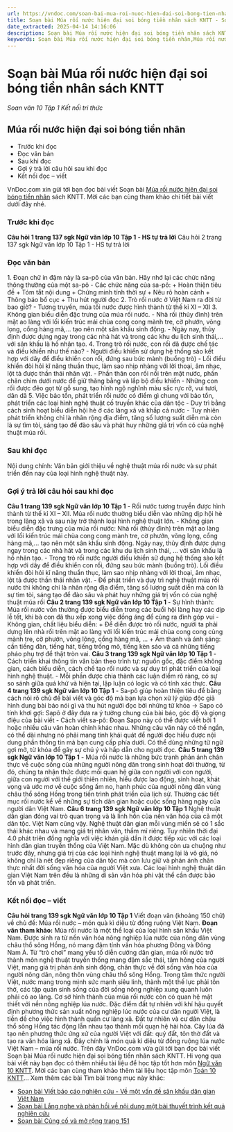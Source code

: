 ```yaml
---
url: https://vndoc.com/soan-bai-mua-roi-nuoc-hien-dai-soi-bong-tien-nhan-sach-kntt-277482
title: Soạn bài Múa rối nước hiện đại soi bóng tiền nhân sách KNTT - Soan văn 10 Tập 1 Kết nối tri thức - VnDoc.com
date_extracted: 2025-04-14 14:16:06
description: Soạn bài Múa rối nước hiện đại soi bóng tiền nhân sách KNTT được VnDoc.com sưu tầm và xin gửi tới bạn đọc cùng tham khảo.
keywords: Soạn bài Múa rối nước hiện đại soi bóng tiền nhân,Múa rối nước hiện đại soi bóng tiền nhân,soạn Múa rối nước hiện đại soi bóng tiền nhân,ngữ văn 10 KNTT,soạn văn 10
---
```


# Soạn bài Múa rối nước hiện đại soi bóng tiền nhân sách KNTT
 _Soan văn 10 Tập 1 Kết nối tri thức_
## Múa rối nước hiện đại soi bóng tiền nhân
  * Trước khi đọc
  * Đọc văn bản
  * Sau khi đọc
  * Gợi ý trả lời câu hỏi sau khi đọc
  * Kết nối đọc – viết

VnDoc.com xin gửi tới bạn đọc bài viết Soạn bài [Múa rối nước hiện đại soi bóng tiền nhân](<https://vndoc.com/soan-bai-mua-roi-nuoc-hien-dai-soi-bong-tien-nhan-sach-kntt-277482>) sách KNTT. Mời các bạn cùng tham khảo chi tiết bài viết dưới đây nhé.
### Trước khi đọc
**Câu hỏi 1 trang 137 sgk Ngữ văn lớp 10 Tập 1**
**\- HS tự trả lời**
Câu hỏi 2 trang 137 sgk Ngữ văn lớp 10 Tập 1
\- HS tự trả lời
### Đọc văn bản
1\. Đoạn chữ in đậm này là sa-pô của văn bản. Hãy nhớ lại các chức năng thông thường của một sa-pô
\- Các chức năng của sa-pô:
\+ Hoàn thiện tiêu đề
\+ Tóm tắt nội dung
\+ Chứng minh tính thời sự
\+ Nêu rõ hoàn cảnh
\+ Thông báo bố cục
\+ Thu hút người đọc
2\. Trò rối nước ở Việt Nam ra đời từ bao giờ?
\- Tương truyền, múa tối nước được hình thành từ thế kỉ XI – XII
3\. Không gian biểu diễn đặc trưng của múa rối nước.
\- Nhà rối \(thủy đình\) trên mặt ao làng với lối kiến trúc mái chùa cong cong mành tre, cờ phướn, võng lọng, cổng hàng mã,... tạo nên một sân khấu sinh động.
\- Ngày nay, thủy định được dựng ngay trong các nhà hát và trong các khu du lịch sinh thái,… với sân khấu là hồ nhân tạo.
4\. Trong trò rối nước, con rối đã được chế tác và điều khiển như thế nào?
\- Người điều khiển sử dụng hệ thống sào kết hợp với dây để điều khiển con rối, đứng sau bức mành \(buồng trò\)
\- Lối điều khiển đòi hỏi kĩ năng thuần thục, làm sao nhịp nhàng với lời thoại, âm nhạc, lột tả được thần thái nhân vật.
\- Phần thân con rối nổi trên mặt nước, phần chân chìm dưới nước để giữ thăng bằng và lắp bộ điều khiển
\- Những con rối được đẽo gọt từ gỗ sung, tạo hình ngộ nghĩnh màu sắc rực rỡ, vui tươi, dân dã
5\. Việc bảo tồn, phát triển rối nước có điểm gì chung với bảo tồn, phát triển các loại hình nghệ thuật cố truyền khác của dân tộc
\- Duy trì bằng cách sinh hoạt biểu diễn hội hè ở các làng xã và khắp cả nước
\- Tuy nhiên phát triển không chỉ là nhân rộng địa điểm, tăng số lượng suất diễn mà còn là sự tìm tòi, sáng tạo để đào sâu và phát huy những giá trị vốn có của nghệ thuật múa rối.
### Sau khi đọc
Nội dung chính:
Văn bản giới thiệu về nghệ thuật múa rối nước và sự phát triển đến nay của loại hình nghệ thuật này.
### Gợi ý trả lời câu hỏi sau khi đọc
**Câu 1 trang 139 sgk Ngữ văn lớp 10 Tập 1**
\- Rối nước tương truyền được hình thành từ thế kỉ XI – XII. Múa rối nước thường biểu diễn vào những dịp hội hè trong lãng xã và sau này trở thành loại hình nghệ thuật lớn.
\- Không gian biểu diễn đặc trưng của múa rối nước: Nhà rối \(thủy đình\) trên mặt ao làng với lối kiến trúc mái chùa cong cong mành tre, cờ phướn, võng lọng, cổng hàng mã,... tạo nên một sân khấu sinh động. Ngày nay, thủy định được dựng ngay trong các nhà hát và trong các khu du lịch sinh thái, … với sân khấu là hồ nhân tạo.
\- Trong trò rối nước người điều khiển sử dụng hệ thống sào kết hợp với dây để điều khiển con rối, đứng sau bức mành \(buồng trò\). Lối điều khiển đòi hỏi kĩ năng thuần thục, làm sao nhịp nhàng với lời thoại, âm nhạc, lột tả được thần thái nhân vật.
\- Để phát triển và duy trì nghệ thuật múa rối nước thì không chỉ là nhân rộng địa điểm, tăng số lượng suất diễn mà còn là sự tìm tòi, sáng tạo để đào sâu và phát huy những giá trị vốn có của nghệ thuật múa rối
**Câu 2 trang 139 sgk Ngữ văn lớp 10 Tập 1**
\- Sự hình thành: Múa rối nước vốn thường được biểu diễn trong các buổi hội làng hay các dịp lễ tết, khi bà con đã thu xếp xong việc đồng áng để cùng ra đình góp vui
\- Không gian, chất liệu biểu diễn:
\+ Để diễn được trò rối nước, người ta phải dựng lên nhà rối trên mặt ao làng với lối kiến trúc mái chùa cong cong cùng mành tre, cờ phướn, võng lõng, cổng hàng mã, ...
\+ Âm thanh và ánh sáng: cần tiếng đàn, tiếng hát, tiếng trống mõ, tiếng kèn sáo và cả những tiếng pháo phụ trợ để thật tròn vai.
**Câu 3 trang 139 sgk Ngữ văn lớp 10 Tập 1**
\- Cách triển khai thông tin văn bản theo trình tự: nguồn gốc, đặc điểm không gian, cách biểu diễn, cách chế tạo rối nước và sự duy trì phát triển của loại hình nghệ thuật.
\- Mỗi phần được chia thành các luận điểm rõ ràng, có sự so sánh giữa quá khứ và hiện tại, lập luận có logic và có tính xác thực.
**Câu 4 trang 139 sgk Ngữ văn lớp 10 Tập 1**
\- Sa-pô giúp hoàn thiện tiêu đề bằng cách nói rõ chủ đề bài viết và góc độ mà bạn lựa chọn xử lý giúp độc giả hình dung bài báo nói gì và thu hút người đọc bởi những từ khóa
-> Sapo có tính khơi gợi: Sapô ở đây đưa ra ý tưởng chung của bài báo, góc độ và giọng điệu của bài viết
\- Cách viết sa-pô: Đoạn Sapo này có thể được viết bởi 1 hoặc nhiều câu văn hoàn chỉnh khác nhau. Những câu văn này có thể ngắn, có thể dài nhưng nó phải mang tính khái quát để người đọc hiểu được nội dung phần thông tin mà bạn cung cấp phía dưới. Có thể dùng những từ ngữ gợi mở, từ khóa để gây sự chú ý và hấp dẫn cho người đọc.
**Câu 5 trang 139 sgk Ngữ văn lớp 10 Tập 1**
\- Múa rối nước là những bức tranh phản ánh chân thực về cuộc sống của những người nông dân trong sinh hoạt đời thường, từ đó, chúng ta nhận thức được mối quan hệ giữa con người với con người, giữa con người với thế giới thiên nhiên, hiểu được lao động, sinh hoạt, khát vọng và ước mơ về cuộc sống ấm no, hạnh phúc của người nông dân vùng châu thổ sông Hồng trong tiến trình phát triển của lịch sử. Thường các tiết mục rối nước kể về những sự tích dân gian hoặc cuộc sống hàng ngày của người dân Việt Nam.
**Câu 6 trang 139 sgk Ngữ văn lớp 10 Tập 1**
Nghệ thuật dân gian đóng vai trò quan trọng và là linh hồn của nền văn hóa của cả một dân tộc. Việt Nam cũng vậy. Nghệ thuật dân gian mỗi vùng miền sẽ có 1 sắc thái khác nhau và mang giá trị nhân văn, thẩm mĩ riêng. Tuy nhiên thời đại 4.0 phát triên đồng nghĩa với việc khán giả dần ít được tiếp xúc với các loại hình dân gian truyền thống của Việt Nam. Mặc dù không còn ưa chuộng như trước đây, nhưng giá trị của các loại hình nghệ thuật mang lại là vô giá, nó không chỉ là nét đẹp riêng của dân tộc mà còn lưu giữ và phản ánh chân thực nhất đời sống văn hóa của người Việt xưa. Các loại hình nghệ thuật dân gian Việt Nam trên đều là những di sản văn hóa phi vật thể cần được bảo tồn và phát triển.
### Kết nối đọc – viết
**Câu hỏi trang 139 sgk Ngữ văn lớp 10 Tập 1**
Viết đoạn văn \(khoảng 150 chữ\) về chủ đề: Múa rối nước – món quà kì diệu từ đồng ruộng Việt Nam.
**Đoạn văn tham khảo:**
Múa rối nước là một thể loại của loại hình sân khấu Việt Nam. Được sinh ra từ nền văn hóa nông nghiệp lúa nước của nông dân vùng châu thổ sông Hồng, nó mang đậm tính văn hóa phương Đông và Đông Nam Á. Từ “trò chơi” mang yếu tố diễn cướng dân gian, múa rối nước trở thành môn nghệ thuật truyền thống mang đậm sắc thái, tâm hông của người Việt, mang giá trị phản ánh sinh động, chân thực về đời sống văn hóa của người nông dân, nông thôn vùng châu thổ sông Hồng. Trong tâm thức người Việt, nước mang trong mình sức mạnh siêu linh, thành một thế lực phải tôn thờ, các tập quán sinh sống của đời sống nông nghiệp xung quanh luôn phải có ao làng. Cơ sở hình thành của múa rối nước còn có quan hệ mật thiết với nền nông nghiệp lúa nước. Đặc điểm đất tự nhiên với khí hậu quyết định phương thức sản xuất nông nghiệp lúc nước của cư dân người Việt, là tiền đề cho việc hình thành quần cư làng xã. Đất tự nhiên và cư dân châu thổ sông Hồng tác động lẫn nhau tạo thành mối quạn hệ hài hòa. Cây lúa đã tạo nên phương thức ứng xử của người Việt với đất: quý đất, tôn thờ đất và tạo ra văn hóa làng xã. Đây chính là món quà kì diệu từ đồng ruộng lúa nước Việt Nam – múa rối nước.
Trên đây VnDoc.com vừa gửi tới bạn đọc bài viết Soạn bài Múa rối nước hiện đại soi bóng tiền nhân sách KNTT. Hi vọng qua bài viết này bạn đọc có thêm nhiều tài liệu để học tập tốt hơn môn [Ngữ văn 10 KNTT](<https://vndoc.com/ngu-van-10-ket-noi-tri-thuc-tap1>). Mời các bạn cùng tham khảo thêm tài liệu học tập môn [Toán 10 KNTT](<https://vndoc.com/toan-10-ket-noi-tri-thuc-tap1>)...
Xem thêm các bài Tìm bài trong mục này khác:
  * [Soạn bài Viết báo cáo nghiên cứu - Về một vấn đề sân khấu dân gian Việt Nam](</soan-bai-viet-bao-cao-nghien-cuu-ve-mot-van-de-san-khau-dan-gian-viet-nam-sach-kntt-277485>)
  * [Soạn bài Lắng nghe và phản hồi về nội dung một bài thuyết trình kết quả nghiên cứu](</soan-bai-lang-nghe-va-phan-hoi-ve-noi-dung-mot-bai-thuyet-trinh-ket-qua-nghien-cuu-sach-kntt-277551>)
  * [Soạn bài Củng cố và mở rộng trang 151](</soan-bai-cung-co-va-mo-rong-trang-151-sach-kntt-277552>)

